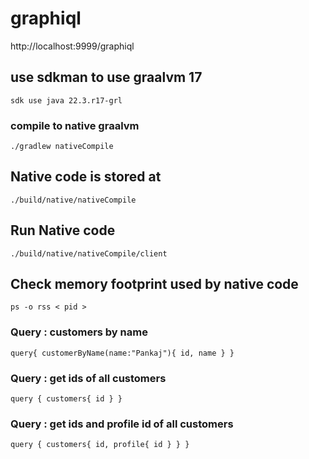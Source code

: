 # graphiql
http://localhost:9999/graphiql

## use sdkman to use graalvm 17
<code>sdk use java 22.3.r17-grl</code>

### compile to native graalvm
<code>./gradlew nativeCompile</code>

## Native code is stored at
<code>./build/native/nativeCompile</code>

## Run Native code
<code>./build/native/nativeCompile/client</code>

## Check memory footprint used by native code

<code>ps -o rss \< pid \></code>

### Query : customers by name

<code>query{
customerByName(name:"Pankaj"){
id, name
}
}</code>

### Query : get ids of all customers

<code>query {
  customers{
    id
  }
}</code>

### Query : get ids and profile id of all customers

<code>query {
  customers{
    id, profile{
      id
    }
  }
}</code>

